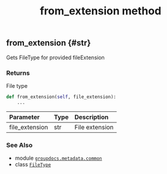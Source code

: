 ﻿---
title: from_extension method
second_title: GroupDocs.Metadata for Python via .NET API References
description: 
type: docs
url: /python-net/groupdocs.metadata.common/filetype/from_extension/
is_root: false
weight: 20
---

## from_extension {#str}

Gets FileType for provided fileExtension


### Returns 


File type


```python
def from_extension(self, file_extension):
    ...
```


| Parameter | Type | Description |
| :- | :- | :- |
| file_extension | str | File extension |



### See Also
* module [`groupdocs.metadata.common`](../../)
* class [`FileType`](/metadata/python-net/groupdocs.metadata.common/filetype)
